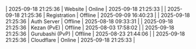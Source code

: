| 2025-09-18 21:25:36 | Website | Online | 2025-09-18 21:25:33 |
| 2025-09-18 21:25:36 | Registration | Offline | 2025-09-09 16:40:23 |
| 2025-09-18 21:25:36 | Auth Server | Offline | 2025-08-18 09:33:31 |
| 2025-09-18 21:25:36 | Kezan (PvE) | Offline | 2025-08-03 17:58:02 |
| 2025-09-18 21:25:36 | Gurubashi (PvP) | Offline | 2025-08-23 21:44:06 |
| 2025-09-18 21:25:36 | Cloudflare | Online | 2025-09-18 21:25:33 |
